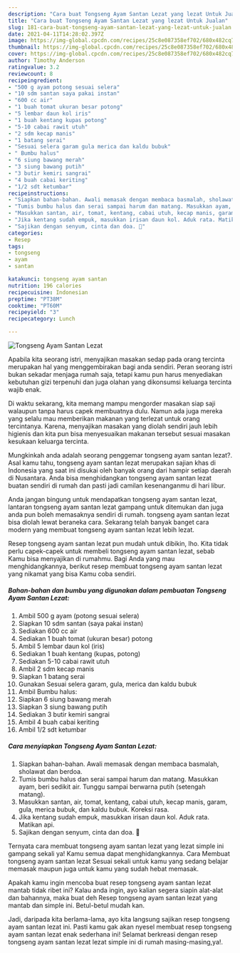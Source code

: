 ```yaml
---
description: "Cara buat Tongseng Ayam Santan Lezat yang lezat Untuk Jualan"
title: "Cara buat Tongseng Ayam Santan Lezat yang lezat Untuk Jualan"
slug: 181-cara-buat-tongseng-ayam-santan-lezat-yang-lezat-untuk-jualan
date: 2021-04-11T14:28:02.397Z
image: https://img-global.cpcdn.com/recipes/25c8e087358ef702/680x482cq70/tongseng-ayam-santan-lezat-foto-resep-utama.jpg
thumbnail: https://img-global.cpcdn.com/recipes/25c8e087358ef702/680x482cq70/tongseng-ayam-santan-lezat-foto-resep-utama.jpg
cover: https://img-global.cpcdn.com/recipes/25c8e087358ef702/680x482cq70/tongseng-ayam-santan-lezat-foto-resep-utama.jpg
author: Timothy Anderson
ratingvalue: 3.2
reviewcount: 8
recipeingredient:
- "500 g ayam potong sesuai selera"
- "10 sdm santan saya pakai instan"
- "600 cc air"
- "1 buah tomat ukuran besar potong"
- "5 lembar daun kol iris"
- "1 buah kentang kupas potong"
- "5-10 cabai rawit utuh"
- "2 sdm kecap manis"
- "1 batang serai"
- "Sesuai selera garam gula merica dan kaldu bubuk"
- " Bumbu halus"
- "6 siung bawang merah"
- "3 siung bawang putih"
- "3 butir kemiri sangrai"
- "4 buah cabai keriting"
- "1/2 sdt ketumbar"
recipeinstructions:
- "Siapkan bahan-bahan. Awali memasak dengan membaca basmalah, sholawat dan berdoa."
- "Tumis bumbu halus dan serai sampai harum dan matang. Masukkan ayam, beri sedikit air. Tunggu sampai berwarna putih (setengah matang)."
- "Masukkan santan, air, tomat, kentang, cabai utuh, kecap manis, garam, gula, merica bubuk, dan kaldu bubuk. Koreksi rasa."
- "Jika kentang sudah empuk, masukkan irisan daun kol. Aduk rata. Matikan api."
- "Sajikan dengan senyum, cinta dan doa. 🖤"
categories:
- Resep
tags:
- tongseng
- ayam
- santan

katakunci: tongseng ayam santan 
nutrition: 196 calories
recipecuisine: Indonesian
preptime: "PT38M"
cooktime: "PT60M"
recipeyield: "3"
recipecategory: Lunch

---
```



![Tongseng Ayam Santan Lezat](https://img-global.cpcdn.com/recipes/25c8e087358ef702/680x482cq70/tongseng-ayam-santan-lezat-foto-resep-utama.jpg)

Apabila kita seorang istri, menyajikan masakan sedap pada orang tercinta merupakan hal yang menggembirakan bagi anda sendiri. Peran seorang istri bukan sekadar menjaga rumah saja, tetapi kamu pun harus menyediakan kebutuhan gizi terpenuhi dan juga olahan yang dikonsumsi keluarga tercinta wajib enak.

Di waktu  sekarang, kita memang mampu mengorder masakan siap saji walaupun tanpa harus capek membuatnya dulu. Namun ada juga mereka yang selalu mau memberikan makanan yang terlezat untuk orang tercintanya. Karena, menyajikan masakan yang diolah sendiri jauh lebih higienis dan kita pun bisa menyesuaikan makanan tersebut sesuai masakan kesukaan keluarga tercinta. 



Mungkinkah anda adalah seorang penggemar tongseng ayam santan lezat?. Asal kamu tahu, tongseng ayam santan lezat merupakan sajian khas di Indonesia yang saat ini disukai oleh banyak orang dari hampir setiap daerah di Nusantara. Anda bisa menghidangkan tongseng ayam santan lezat buatan sendiri di rumah dan pasti jadi camilan kesenanganmu di hari libur.

Anda jangan bingung untuk mendapatkan tongseng ayam santan lezat, lantaran tongseng ayam santan lezat gampang untuk ditemukan dan juga anda pun boleh memasaknya sendiri di rumah. tongseng ayam santan lezat bisa diolah lewat beraneka cara. Sekarang telah banyak banget cara modern yang membuat tongseng ayam santan lezat lebih lezat.

Resep tongseng ayam santan lezat pun mudah untuk dibikin, lho. Kita tidak perlu capek-capek untuk membeli tongseng ayam santan lezat, sebab Kamu bisa menyajikan di rumahmu. Bagi Anda yang mau menghidangkannya, berikut resep membuat tongseng ayam santan lezat yang nikamat yang bisa Kamu coba sendiri.

<!--inarticleads1-->

##### Bahan-bahan dan bumbu yang digunakan dalam pembuatan Tongseng Ayam Santan Lezat:

1. Ambil 500 g ayam (potong sesuai selera)
1. Siapkan 10 sdm santan (saya pakai instan)
1. Sediakan 600 cc air
1. Sediakan 1 buah tomat (ukuran besar) potong
1. Ambil 5 lembar daun kol (iris)
1. Sediakan 1 buah kentang (kupas, potong)
1. Sediakan 5-10 cabai rawit utuh
1. Ambil 2 sdm kecap manis
1. Siapkan 1 batang serai
1. Gunakan Sesuai selera garam, gula, merica dan kaldu bubuk
1. Ambil  Bumbu halus:
1. Siapkan 6 siung bawang merah
1. Siapkan 3 siung bawang putih
1. Sediakan 3 butir kemiri sangrai
1. Ambil 4 buah cabai keriting
1. Ambil 1/2 sdt ketumbar




<!--inarticleads2-->

##### Cara menyiapkan Tongseng Ayam Santan Lezat:

1. Siapkan bahan-bahan. Awali memasak dengan membaca basmalah, sholawat dan berdoa.
1. Tumis bumbu halus dan serai sampai harum dan matang. Masukkan ayam, beri sedikit air. Tunggu sampai berwarna putih (setengah matang).
1. Masukkan santan, air, tomat, kentang, cabai utuh, kecap manis, garam, gula, merica bubuk, dan kaldu bubuk. Koreksi rasa.
1. Jika kentang sudah empuk, masukkan irisan daun kol. Aduk rata. Matikan api.
1. Sajikan dengan senyum, cinta dan doa. 🖤




Ternyata cara membuat tongseng ayam santan lezat yang lezat simple ini gampang sekali ya! Kamu semua dapat menghidangkannya. Cara Membuat tongseng ayam santan lezat Sesuai sekali untuk kamu yang sedang belajar memasak maupun juga untuk kamu yang sudah hebat memasak.

Apakah kamu ingin mencoba buat resep tongseng ayam santan lezat mantab tidak ribet ini? Kalau anda ingin, ayo kalian segera siapin alat-alat dan bahannya, maka buat deh Resep tongseng ayam santan lezat yang mantab dan simple ini. Betul-betul mudah kan. 

Jadi, daripada kita berlama-lama, ayo kita langsung sajikan resep tongseng ayam santan lezat ini. Pasti kamu gak akan nyesel membuat resep tongseng ayam santan lezat enak sederhana ini! Selamat berkreasi dengan resep tongseng ayam santan lezat lezat simple ini di rumah masing-masing,ya!.

